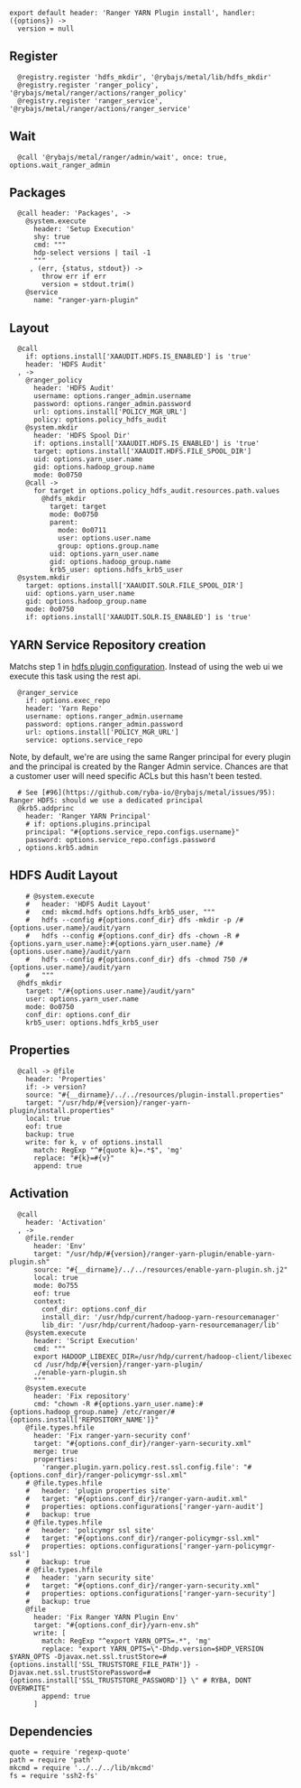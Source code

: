 
    export default header: 'Ranger YARN Plugin install', handler: ({options}) ->
      version = null

## Register

      @registry.register 'hdfs_mkdir', '@rybajs/metal/lib/hdfs_mkdir'
      @registry.register 'ranger_policy', '@rybajs/metal/ranger/actions/ranger_policy'
      @registry.register 'ranger_service', '@rybajs/metal/ranger/actions/ranger_service'


## Wait

      @call '@rybajs/metal/ranger/admin/wait', once: true, options.wait_ranger_admin


## Packages

      @call header: 'Packages', ->
        @system.execute
          header: 'Setup Execution'
          shy: true
          cmd: """
          hdp-select versions | tail -1
          """
         , (err, {status, stdout}) ->
            throw err if err
            version = stdout.trim()
        @service
          name: "ranger-yarn-plugin"

## Layout


      @call
        if: options.install['XAAUDIT.HDFS.IS_ENABLED'] is 'true'
        header: 'HDFS Audit'
      , ->
        @ranger_policy
          header: 'HDFS Audit'
          username: options.ranger_admin.username
          password: options.ranger_admin.password
          url: options.install['POLICY_MGR_URL']
          policy: options.policy_hdfs_audit
        @system.mkdir
          header: 'HDFS Spool Dir'
          if: options.install['XAAUDIT.HDFS.IS_ENABLED'] is 'true'
          target: options.install['XAAUDIT.HDFS.FILE_SPOOL_DIR']
          uid: options.yarn_user.name
          gid: options.hadoop_group.name
          mode: 0o0750
        @call ->
          for target in options.policy_hdfs_audit.resources.path.values
            @hdfs_mkdir
              target: target
              mode: 0o0750
              parent:
                mode: 0o0711
                user: options.user.name
                group: options.group.name
              uid: options.yarn_user.name
              gid: options.hadoop_group.name
              krb5_user: options.hdfs_krb5_user
      @system.mkdir
        target: options.install['XAAUDIT.SOLR.FILE_SPOOL_DIR']
        uid: options.yarn_user.name
        gid: options.hadoop_group.name
        mode: 0o0750
        if: options.install['XAAUDIT.SOLR.IS_ENABLED'] is 'true'

## YARN Service Repository creation

Matchs step 1 in [hdfs plugin configuration][yarn-plugin]. Instead of using the web ui
we execute this task using the rest api.

      @ranger_service
        if: options.exec_repo
        header: 'Yarn Repo'
        username: options.ranger_admin.username
        password: options.ranger_admin.password
        url: options.install['POLICY_MGR_URL']
        service: options.service_repo

Note, by default, we're are using the same Ranger principal for every
plugin and the principal is created by the Ranger Admin service. Chances
are that a customer user will need specific ACLs but this hasn't been
tested.

      # See [#96](https://github.com/ryba-io/@rybajs/metal/issues/95): Ranger HDFS: should we use a dedicated principal
      @krb5.addprinc
        header: 'Ranger YARN Principal'
        # if: options.plugins.principal
        principal: "#{options.service_repo.configs.username}"
        password: options.service_repo.configs.password
      , options.krb5.admin

## HDFS Audit Layout

        # @system.execute
        #   header: 'HDFS Audit Layout'
        #   cmd: mkcmd.hdfs options.hdfs_krb5_user, """
        #   hdfs --config #{options.conf_dir} dfs -mkdir -p /#{options.user.name}/audit/yarn
        #   hdfs --config #{options.conf_dir} dfs -chown -R #{options.yarn_user.name}:#{options.yarn_user.name} /#{options.user.name}/audit/yarn
        #   hdfs --config #{options.conf_dir} dfs -chmod 750 /#{options.user.name}/audit/yarn
        #   """
      @hdfs_mkdir
        target: "/#{options.user.name}/audit/yarn"
        user: options.yarn_user.name
        mode: 0o0750
        conf_dir: options.conf_dir
        krb5_user: options.hdfs_krb5_user

## Properties

      @call -> @file
        header: 'Properties'
        if: -> version?
        source: "#{__dirname}/../../resources/plugin-install.properties"
        target: "/usr/hdp/#{version}/ranger-yarn-plugin/install.properties"
        local: true
        eof: true
        backup: true
        write: for k, v of options.install
          match: RegExp "^#{quote k}=.*$", 'mg'
          replace: "#{k}=#{v}"
          append: true

## Activation

      @call
        header: 'Activation'
      , ->
        @file.render
          header: 'Env'
          target: "/usr/hdp/#{version}/ranger-yarn-plugin/enable-yarn-plugin.sh"
          source: "#{__dirname}/../../resources/enable-yarn-plugin.sh.j2"
          local: true
          mode: 0o755
          eof: true
          context:
            conf_dir: options.conf_dir
            install_dir: '/usr/hdp/current/hadoop-yarn-resourcemanager'
            lib_dir: '/usr/hdp/current/hadoop-yarn-resourcemanager/lib'
        @system.execute
          header: 'Script Execution'
          cmd: """
          export HADOOP_LIBEXEC_DIR=/usr/hdp/current/hadoop-client/libexec
          cd /usr/hdp/#{version}/ranger-yarn-plugin/
          ./enable-yarn-plugin.sh
          """
        @system.execute
          header: 'Fix repository'
          cmd: "chown -R #{options.yarn_user.name}:#{options.hadoop_group.name} /etc/ranger/#{options.install['REPOSITORY_NAME']}"
        @file.types.hfile
          header: 'Fix ranger-yarn-security conf'
          target: "#{options.conf_dir}/ranger-yarn-security.xml"
          merge: true
          properties:
            'ranger.plugin.yarn.policy.rest.ssl.config.file': "#{options.conf_dir}/ranger-policymgr-ssl.xml"
        # @file.types.hfile
        #   header: 'plugin properties site'
        #   target: "#{options.conf_dir}/ranger-yarn-audit.xml"
        #   properties: options.configurations['ranger-yarn-audit']
        #   backup: true
        # @file.types.hfile
        #   header: 'policymgr ssl site'
        #   target: "#{options.conf_dir}/ranger-policymgr-ssl.xml"
        #   properties: options.configurations['ranger-yarn-policymgr-ssl']
        #   backup: true
        # @file.types.hfile
        #   header: 'yarn security site'
        #   target: "#{options.conf_dir}/ranger-yarn-security.xml"
        #   properties: options.configurations['ranger-yarn-security']
        #   backup: true
        @file
          header: 'Fix Ranger YARN Plugin Env'
          target: "#{options.conf_dir}/yarn-env.sh"
          write: [
            match: RegExp "^export YARN_OPTS=.*", 'mg'
            replace: "export YARN_OPTS=\"-Dhdp.version=$HDP_VERSION $YARN_OPTS -Djavax.net.ssl.trustStore=#{options.install['SSL_TRUSTSTORE_FILE_PATH']} -Djavax.net.ssl.trustStorePassword=#{options.install['SSL_TRUSTSTORE_PASSWORD']} \" # RYBA, DONT OVERWRITE"
            append: true
          ]

## Dependencies

    quote = require 'regexp-quote'
    path = require 'path'
    mkcmd = require '../../../lib/mkcmd'
    fs = require 'ssh2-fs'

[yarn-plugin]:(https://docs.hortonworks.com/HDPDocuments/HDP2/HDP-2.4.0/bk_installing_manually_book/content/installing_ranger_plugins.html#installing_ranger_yarn_plugin)
